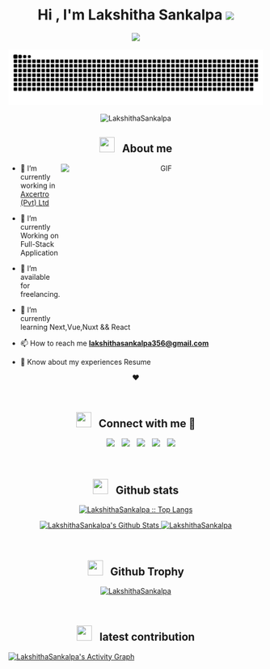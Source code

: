 
<h1 align="center">Hi , I'm Lakshitha Sankalpa <img src="https://media.giphy.com/media/hvRJCLFzcasrR4ia7z/giphy.gif" width="35"></h1>
<p align="center">
  <a href="https://github.com/DenverCoder1/readme-typing-svg"><img src="https://readme-typing-svg.herokuapp.com?lines=Full+Stack+Web+Developer;Competitive+Programmer;Freelancer;Volunteer;Always%20learning%20new%20things&center=true&width=500&height=50"></a>
</p>
<div align="center">
  <a href="https://LakshithaSankalpa.github.io/LakshithaSankalpa/">
  <img  src="https://github.com/1999AZZAR/1999AZZAR/blob/main/resources/img/grid-snake.svg"
       alt="snake" /></a>
</div>
<p align="center">
	<img src="https://komarev.com/ghpvc/?username=LakshithaSankalpa&label=Profile%20views&color=0e75b6&style=plastic" alt="LakshithaSankalpa" /> 
</p>

<h2 align="center"><img src="https://media.giphy.com/media/hvRJCLFzcasrR4ia7z/giphy.gif" width="30" height="30" style="margin-right: 10px;"> About me </h2>

<a target="_blank" align="center">
  <img align="right" top="500" height="300" width="400" alt="GIF" src="https://media.giphy.com/media/SWoSkN6DxTszqIKEqv/giphy.gif">
</a>

- 🔭 I’m currently working in <a href="https://axcertro.com/" target="blank">Axcertro (Pvt) Ltd</a>

- 🌱 I’m currently Working on Full-Stack Application

- 🤝 I’m available for freelancing.

- 🌱 I’m currently learning Next,Vue,Nuxt && React 

<!-- - 💬 Ask me about **Anything** -->

- 📫 How to reach me **lakshithasankalpa356@gmail.com**

- 📄 Know about my experiences Resume

<p align="center" >❤️</p>
<br/>

<p align="center">

<h2 align="center"> <img src="https://media.giphy.com/media/iY8CRBdQXODJSCERIr/giphy.gif" width="30" height="30" style="margin-right: 10px;"> Connect with me 🤝  </h2> 

 <div align="center"  class="icons-social" style="margin-left: 10px;">
        <a style="margin-left: 10px;"  target="_blank" href="https://www.linkedin.com/in/lakshitha-sankalpa-17114b184/">
			<img src="https://img.icons8.com/doodle/40/000000/linkedin--v2.png"></a>
        <a style="margin-left: 10px;" target="_blank" href="https://github.com/LakshithaSankalpa">
		<img src="https://img.icons8.com/doodle/40/000000/github--v1.png"></a>
<!-- 		<a style="margin-left: 10px;" target="_blank" href="https://stackoverflow.com/users/12053852/saurabh-chavan?tab=profile">
				<img src="https://img.icons8.com/external-tal-revivo-color-tal-revivo/40/000000/external-stack-overflow-is-a-question-and-answer-site-for-professional-logo-color-tal-revivo.png"></a> -->
<!-- 	   <a style="margin-left: 10px;" target="_blank" href="https://dev.to/100rabhcsmc">
					<img src="https://img.icons8.com/external-sketchy-juicy-fish/0.6x/external-blog-online-services-sketchy-sketchy-juicy-fish.png"></a> -->
        <a style="margin-left: 10px;" target="_blank" href="https://www.instagram.com/lakshithasankalpa/">
			<img src="https://img.icons8.com/doodle/40/000000/instagram-new--v2.png"></a>
		<a style="margin-left: 10px;" target="_blank" href="https://twitter.com/sankalpa1997">
			<img src="https://img.icons8.com/doodle/1x/twitter-squared--v2.png" ></a>
	 <a style="margin-left: 10px;" target="_blank" href="https://www.facebook.com/lakshitha.sankalpa.77/">
			<img src="https://img.icons8.com/doodle/40/000000/facebook.png" ></a>
<!-- 		<a style="margin-left: 10px;" target="_blank" href="https://www.youtube.com/channel/UC-ZdNkKNHC6KguDqNFKO2Nw?view_as=subscriber">
				<img src="https://img.icons8.com/doodle/1x/youtube--v2.png" ></a> -->
<!-- 		<a style="margin-left: 5px;" target="_blank" href="https://github.com/100rabhcsmc/Me.io/blob/master/01SaurabhChavanReactNativeResume.pdf">
					<img src="https://img.icons8.com/plasticine/0.5x/resume.png" ></a> -->
      </div>
</p>
<br/>

<h2 align="center"><img src="https://media.giphy.com/media/iY8CRBdQXODJSCERIr/giphy.gif" width="30" height="30" style="margin-right: 10px;"> Github stats  </h2> 
<p align="center">
<a href="https://github.com/LakshithaSankalpa/">
  <img src="https://github-readme-stats.vercel.app/api/top-langs?username=LakshithaSankalpa&langs_count=12&show_icons=true&locale=en&layout=compact&theme=algolia" alt="LakshithaSankalpa :: Top Langs" height="auto" width="full"/>
  </a>
  </p>
<p align="center">
<a href="https://github.com/LakshithaSankalpa/">
<!-- <img alt="LakshithaSankalpa's Github Stats" src="https://github-readme-stats.vercel.app/api?username=LakshithaSankalpa&show_icons=true&count_private=true&theme=algolia" height="150px"/> -->
    <img alt="LakshithaSankalpa's Github Stats" src="https://github-readme-stats-eight-theta.vercel.app/api?username=LakshithaSankalpa&show_icons=true&theme=algolia&include_all_commits=true&count_private=true" width="400px"/>
<img src="https://github-readme-streak-stats.herokuapp.com/?user=LakshithaSankalpa&theme=algolia" alt="LakshithaSankalpa" width="400px"/>
</a>
  </p>
<br/>
<h2 align="center"><img src="https://media.giphy.com/media/iY8CRBdQXODJSCERIr/giphy.gif" width="30" height="30" style="margin-right: 10px;"> Github Trophy  </h2> 
<!-- <p align="center">
<img src="https://github-profile-trophy.vercel.app/?username=LakshithaSankalpa" alt="LakshithaSankalpa" />
</p> -->
<p align="center">
<p align="center"> <a href="https://github.com/ryo-ma/github-profile-trophy"><img src="https://github-profile-trophy.vercel.app/?username=LakshithaSankalpa&layout=compact&theme=algolia" alt="LakshithaSankalpa" /></a> </p>
<br/>
<h2 align="center"><img src="https://media.giphy.com/media/iY8CRBdQXODJSCERIr/giphy.gif" width="30" height="30" style="margin-right: 10px;"> latest contribution </h2>
 
<a href="https://github.com/ashutosh00710/github-readme-activity-graph"><img alt="LakshithaSankalpa's Activity Graph" src="https://github-readme-activity-graph.vercel.app/graph?username=LakshithaSankalpa&theme=github-compact" /></a>


